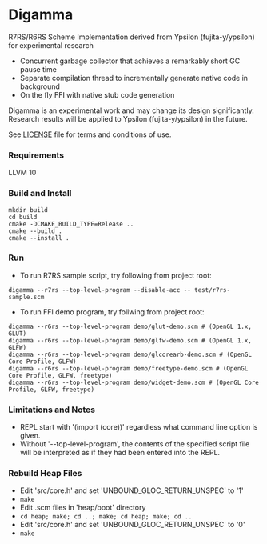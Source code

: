 # Digamma

R7RS/R6RS Scheme Implementation derived from Ypsilon (fujita-y/ypsilon) for experimental research

* Concurrent garbage collector that achieves a remarkably short GC pause time
* Separate compilation thread to incrementally generate native code in background
* On the fly FFI with native stub code generation

Digamma is an experimental work and may change its design significantly. Research results will be applied to Ypsilon (fujita-y/ypsilon) in the future.

See [LICENSE](https://github.com/fujita-y/digamma/blob/master/LICENSE) file for terms and conditions of use.

### Requirements

LLVM 10

### Build and Install

```
mkdir build
cd build
cmake -DCMAKE_BUILD_TYPE=Release ..
cmake --build .
cmake --install .
```

### Run

* To run R7RS sample script, try following from project root:
```
digamma --r7rs --top-level-program --disable-acc -- test/r7rs-sample.scm
```

* To run FFI demo program, try follwing from project root:
```
digamma --r6rs --top-level-program demo/glut-demo.scm # (OpenGL 1.x, GLUT)
digamma --r6rs --top-level-program demo/glfw-demo.scm # (OpenGL 1.x, GLFW)
digamma --r6rs --top-level-program demo/glcorearb-demo.scm # (OpenGL Core Profile, GLFW)
digamma --r6rs --top-level-program demo/freetype-demo.scm # (OpenGL Core Profile, GLFW, freetype)
digamma --r6rs --top-level-program demo/widget-demo.scm # (OpenGL Core Profile, GLFW, freetype)
```

### Limitations and Notes

* REPL start with '(import (core))' regardless what command line option is given.
* Without '--top-level-program', the contents of the specified script file will be interpreted as if they had been entered into the REPL.

### Rebuild Heap Files

* Edit 'src/core.h' and set 'UNBOUND_GLOC_RETURN_UNSPEC' to '1'
* ```make```
* Edit .scm files in 'heap/boot' directory
* ```cd heap; make; cd ..; make; cd heap; make; cd ..```
* Edit 'src/core.h' and set 'UNBOUND_GLOC_RETURN_UNSPEC' to '0'
* ```make```
